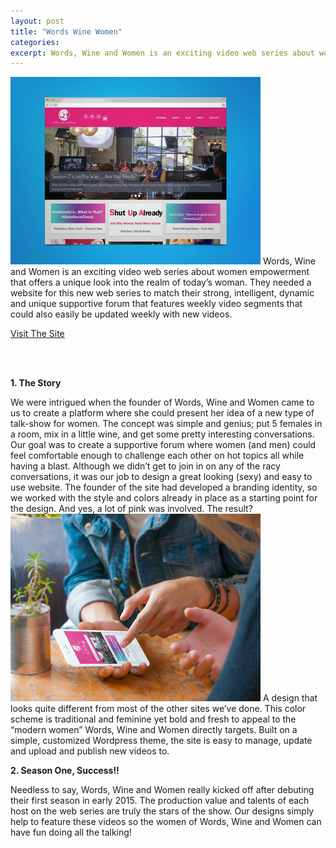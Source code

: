 ```yaml
---
layout: post
title: "Words Wine Women"
categories:
excerpt: Words, Wine and Women is an exciting video web series about women empowerment that offers a unique look into the realm of today’s woman.
---
```


<img class="l-image" src="/assets/images/wwwB.jpg"> Words, Wine and Women is an exciting video web series about women empowerment that offers a unique look into the realm of today’s woman. They needed a website for this new web series to match their strong, intelligent, dynamic and unique supportive forum that features weekly video segments that could also easily be updated weekly with new videos.

<a href="http://wordswinewomen.com" class="visitbtn" target="_blank">Visit The Site <i class="fa fa-angle-double-right"></i></a>

</br></br>

**1. The Story**

We were intrigued when the founder of Words, Wine and Women came to us to create a platform where she could present her idea of a new type of talk-show for women. The concept was simple and genius; put 5 females in a room, mix in a little wine, and get some pretty interesting conversations. Our goal was to create a supportive forum where women (and men) could feel comfortable enough to challenge each other on hot topics all while having a blast. Although we didn’t get to join in on any of the racy conversations, it was our job to design a great looking (sexy) and easy to use website. The founder of the site had developed a branding identity, so we worked with the style and colors already in place as a starting point for the design. And yes, a lot of pink was involved. The result? <img class="r-image" src="/assets/images/wwwM.jpg"> A design that looks quite different from most of the other sites we’ve done. This color scheme is traditional and feminine yet bold and fresh to appeal to the “modern women” Words, Wine and Women directly targets. Built on a simple, customized Wordpress theme, the site is easy to manage, update and upload and publish new videos to.


**2. Season One, Success!!**

 Needless to say, Words, Wine and Women really kicked off after debuting their first season in early 2015. The production value and talents of each host on the web series are truly the stars of the show. Our designs simply help to feature these videos so the women of Words, Wine and Women can have fun doing all the talking!
